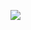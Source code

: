 <a href="https://lh3.googleusercontent.com/EuIa_eNNYJ1veW4vCLhuYUfOnqxIeMuoZdwdeSiF6XDgIudIGEWkMQUZVXw5RQCa7Sp7aDiTvSPVTVP4j1rSiAQgfflhffnMRXyrsSImwQ_f0QglV20ZA7PUt4FCXAE5Eeu89M1k-g=w2400?source=screenshot.guru"> <img src="https://lh3.googleusercontent.com/EuIa_eNNYJ1veW4vCLhuYUfOnqxIeMuoZdwdeSiF6XDgIudIGEWkMQUZVXw5RQCa7Sp7aDiTvSPVTVP4j1rSiAQgfflhffnMRXyrsSImwQ_f0QglV20ZA7PUt4FCXAE5Eeu89M1k-g=w600-h315-p-k" /> </a>